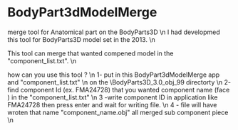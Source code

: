 # BodyPart3dModelMerge
merge tool for Anatomical part on the BodyParts3D  \n
I had developmed this tool for BodyParts3D model set in the 2013.  \n

This tool  can merge that wanted compened model in the "component_list.txt".  \n

how can you use this tool ?  \n
 1- put in this BodyPart3dModelMerge app and "component_list.txt" \n
      on the \BodyParts3D_3.0_obj_99 directorty  \n
 2- find component Id (ex. FMA24728)    that you  wanted component name  (face ) in the "component_list.txt" \n
 3 -write  component ID in application like  FMA24728  then press enter and wait for writing file. \n
 4 - file will have wroten that  name "component_name.obj" all merged sub component piece \n

